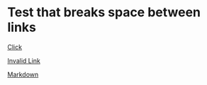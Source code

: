 # Test that breaks space between links

[Click](http://nbastreams.site) 

[Invalid Link](sometext)

[Markdown](https://www.markdownguide.org/basic-syntax/) 